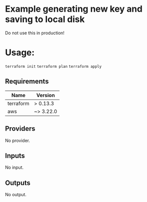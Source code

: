 
# Example generating new key and saving to local disk

Do not use this in production!
# Usage:
`terraform init`
`terraform plan`
`terraform apply`

## Requirements

| Name | Version |
|------|---------|
| terraform | > 0.13.3 |
| aws | ~> 3.22.0 |

## Providers

No provider.

## Inputs

No input.

## Outputs

No output.
